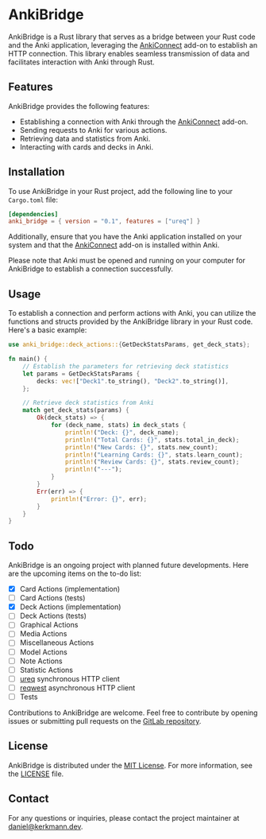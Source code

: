 # AnkiBridge

AnkiBridge is a Rust library that serves as a bridge between your Rust code and the Anki application, leveraging the [AnkiConnect](https://ankiweb.net/shared/info/2055492159) add-on to establish an HTTP connection. This library enables seamless transmission of data and facilitates interaction with Anki through Rust.

## Features

AnkiBridge provides the following features:

- Establishing a connection with Anki through the [AnkiConnect](https://ankiweb.net/shared/info/2055492159) add-on.
- Sending requests to Anki for various actions.
- Retrieving data and statistics from Anki.
- Interacting with cards and decks in Anki.

## Installation

To use AnkiBridge in your Rust project, add the following line to your `Cargo.toml` file:

```toml
[dependencies]
anki_bridge = { version = "0.1", features = ["ureq"] }
```

Additionally, ensure that you have the Anki application installed on your system and that the [AnkiConnect](https://ankiweb.net/shared/info/2055492159) add-on is installed within Anki.

Please note that Anki must be opened and running on your computer for AnkiBridge to establish a connection successfully.

## Usage

To establish a connection and perform actions with Anki, you can utilize the functions and structs provided by the AnkiBridge library in your Rust code. Here's a basic example:

```rust
use anki_bridge::deck_actions::{GetDeckStatsParams, get_deck_stats};

fn main() {
    // Establish the parameters for retrieving deck statistics
    let params = GetDeckStatsParams {
        decks: vec!["Deck1".to_string(), "Deck2".to_string()],
    };

    // Retrieve deck statistics from Anki
    match get_deck_stats(params) {
        Ok(deck_stats) => {
            for (deck_name, stats) in deck_stats {
                println!("Deck: {}", deck_name);
                println!("Total Cards: {}", stats.total_in_deck);
                println!("New Cards: {}", stats.new_count);
                println!("Learning Cards: {}", stats.learn_count);
                println!("Review Cards: {}", stats.review_count);
                println!("---");
            }
        }
        Err(err) => {
            println!("Error: {}", err);
        }
    }
}
```

## Todo

AnkiBridge is an ongoing project with planned future developments. Here are the upcoming items on the to-do list:

- [x] Card Actions (implementation)
- [ ] Card Actions (tests)
- [x] Deck Actions (implementation)
- [ ] Deck Actions (tests)
- [ ] Graphical Actions
- [ ] Media Actions
- [ ] Miscellaneous Actions
- [ ] Model Actions
- [ ] Note Actions
- [ ] Statistic Actions
- [ ] [ureq](https://github.com/algesten/ureq) synchronous HTTP client
- [ ] [reqwest](https://github.com/seanmonstar/reqwest) asynchronous HTTP client
- [ ] Tests

Contributions to AnkiBridge are welcome. Feel free to contribute by opening issues or submitting pull requests on the [GitLab repository](https://gitlab.com/kerkmann/anki_bridge).

## License

AnkiBridge is distributed under the [MIT License](https://opensource.org/licenses/MIT). For more information, see the [LICENSE](https://github.com/your_username/anki_connect/blob/main/LICENSE) file.

## Contact

For any questions or inquiries, please contact the project maintainer at [daniel@kerkmann.dev](mailto:daniel@kerkmann.dev).
